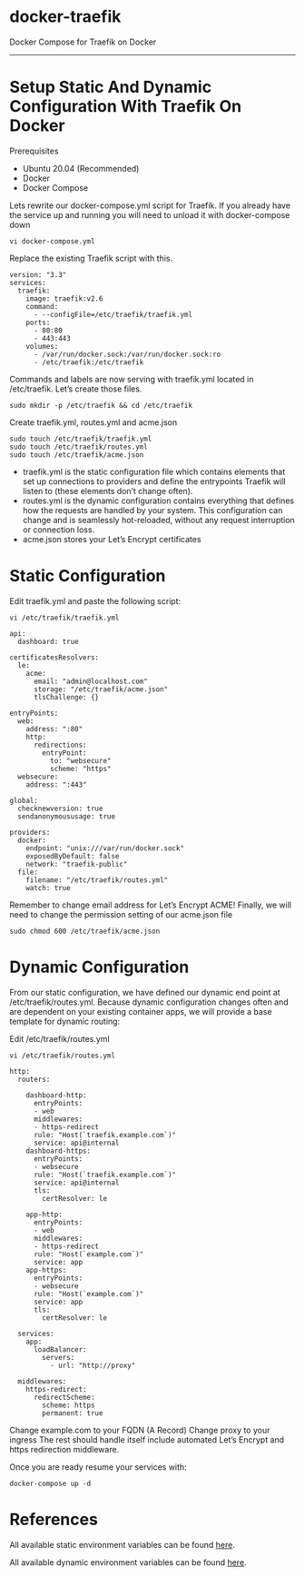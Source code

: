 # docker-traefik
Docker Compose for Traefik on Docker

--- 
# Setup Static And Dynamic Configuration With Traefik On Docker

Prerequisites
- Ubuntu 20.04 (Recommended)
- Docker
- Docker Compose

Lets rewrite our docker-compose.yml script for Traefik. If you already have the service up and running you will need to unload it with docker-compose down

```
vi docker-compose.yml
```
Replace the existing Traefik script with this.
```
version: "3.3"
services:
  traefik:
    image: traefik:v2.6
    command:
      - --configFile=/etc/traefik/traefik.yml
    ports:
      - 80:80
      - 443:443
    volumes:
      - /var/run/docker.sock:/var/run/docker.sock:ro
      - /etc/traefik:/etc/traefik
```
Commands and labels are now serving with traefik.yml located in /etc/traefik. Let’s create those files.
```
sudo mkdir -p /etc/traefik && cd /etc/traefik
```
Create traefik.yml, routes.yml and acme.json
```
sudo touch /etc/traefik/traefik.yml
sudo touch /etc/traefik/routes.yml
sudo touch /etc/traefik/acme.json
```
- traefik.yml is the static configuration file which contains elements that set up connections to providers and define the entrypoints Traefik will listen to (these elements don’t change often).
- routes.yml is the dynamic configuration contains everything that defines how the requests are handled by your system. This configuration can change and is seamlessly hot-reloaded, without any request interruption or connection loss.
- acme.json stores your Let’s Encrypt certificates

# Static Configuration
Edit traefik.yml and paste the following script:

```
vi /etc/traefik/traefik.yml
```
```
api:
  dashboard: true                             

certificatesResolvers:
  le:
    acme:
      email: "admin@localhost.com"  
      storage: "/etc/traefik/acme.json"    
      tlsChallenge: {}

entryPoints:
  web:
    address: ":80"                            
    http:
      redirections:                           
        entryPoint:
          to: "websecure"                     
          scheme: "https"                     
  websecure:
    address: ":443"                           

global:
  checknewversion: true                       
  sendanonymoususage: true                    

providers:
  docker:
    endpoint: "unix:///var/run/docker.sock"   
    exposedByDefault: false                   
    network: "traefik-public"                 
  file:
    filename: "/etc/traefik/routes.yml"       
    watch: true     
```
Remember to change email address for Let’s Encrypt ACME!
Finally, we will need to change the permission setting of our acme.json file
```
sudo chmod 600 /etc/traefik/acme.json
```
# Dynamic Configuration

From our static configuration, we have defined our dynamic end point at /etc/traefik/routes.yml. Because dynamic configuration changes often and are dependent on your existing container apps, we will provide a base template for dynamic routing:

Edit /etc/traefik/routes.yml
```
vi /etc/traefik/routes.yml
```
```
http:
  routers:

    dashboard-http:
      entryPoints:
      - web
      middlewares:
      - https-redirect
      rule: "Host(`traefik.example.com`)"
      service: api@internal
    dashboard-https:
      entryPoints:
      - websecure
      rule: "Host(`traefik.example.com`)"
      service: api@internal
      tls:
        certResolver: le

    app-http:
      entryPoints:
      - web
      middlewares:
      - https-redirect
      rule: "Host(`example.com`)"
      service: app
    app-https:
      entryPoints:
      - websecure
      rule: "Host(`example.com`)"
      service: app
      tls:
        certResolver: le

  services:
    app:
      loadBalancer:
        servers:
          - url: "http://proxy"

  middlewares:
    https-redirect:
      redirectScheme:
        scheme: https
        permanent: true
```

Change example.com to your FQDN (A Record)
Change proxy to your ingress
The rest should handle itself include automated Let’s Encrypt and https redirection middleware.

Once you are ready resume your services with:

```
docker-compose up -d
```

# References
All available static environment variables can be found [here](https://doc.traefik.io/traefik/reference/static-configuration/file/).

All available dynamic environment variables can be found [here](https://doc.traefik.io/traefik/reference/dynamic-configuration/file/).
